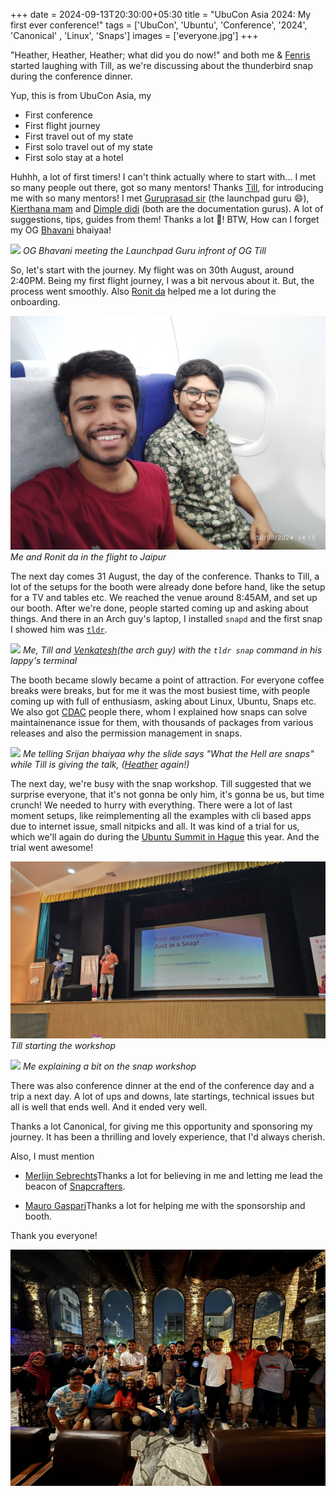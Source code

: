 +++
date = 2024-09-13T20:30:00+05:30
title = "UbuCon Asia 2024: My first ever conference!"
tags = ['UbuCon', 'Ubuntu', 'Conference', '2024', 'Canonical' , 'Linux', 'Snaps']
images = ['everyone.jpg']
+++

"Heather, Heather, Heather; what did you do now!" and both me & [Fenris](https://www.linkedin.com/in/myfenris/) started laughing with Till, as we're discussing about the thunderbird snap during the conference dinner.

Yup, this is from UbuCon Asia, my

- First conference
- First flight journey
- First travel out of my state
- First solo travel out of my state
- First solo stay at a hotel

Huhhh, a lot of first timers! I can't think actually where to start with...
I met so many people out there, got so many mentors! Thanks [Till](https://github.com/tillkamppeter), for introducing me with so many mentors! I met [Guruprasad sir](https://www.linkedin.com/in/lguruprasad/) (the launchpad guru :smile:), [Kierthana mam](https://www.linkedin.com/in/keirthanats/) and [Dimple didi](https://www.linkedin.com/in/dimple-kuriakose/) (both are the documentation gurus). A lot of suggestions, tips, guides from them! Thanks a lot :face_holding_back_tears:! BTW, How can I forget my OG [Bhavani](https://www.linkedin.com/in/shankarbhavani/) bhaiyaa!

![](og_meeting_launchpad_guru_with_me_and_till.jpg)
_OG Bhavani meeting the Launchpad Guru infront of OG Till_


So, let's start with the journey. My flight was on 30th August, around 2:40PM. Being my first flight journey, I was a bit nervous about it. But, the process went smoothly. Also [Ronit da](https://www.linkedin.com/in/ronitbanerjee/) helped me a lot during the onboarding.

![](me_with_ronit_at_flight.jpg)
_Me and Ronit da in the flight to Jaipur_

The next day comes 31 August, the day of the conference. Thanks to Till, a lot of the setups for the booth were already done before hand, like the setup for a TV and tables etc. We reached the venue around 8:45AM, and set up our booth. After we're done, people started coming up and asking about things. And there in an Arch guy's laptop, I installed `snapd` and the first snap I showed him was [`tldr`](https://snapcraft.io/tldr).

![](me_at_booth_installing_snapd_in_arch.jpg)
_Me, Till and [Venkatesh](https://www.linkedin.com/in/blaster4385/)(the arch guy) with the `tldr snap` command in his lappy's terminal_

The booth became slowly became a point of attraction. For everyone coffee breaks were breaks, but for me it was the most busiest time, with people coming up with full of enthusiasm, asking about Linux, Ubuntu, Snaps etc. We also got [CDAC](https://www.cdac.in/) people there, whom I explained how snaps can solve maintainenance issue for them, with thousands of packages from various releases and also the permission management in snaps.

![](me_explaining_why_the_name_is_so.jpg)
_Me telling Srijan bhaiyaa why the slide says "What the Hell are snaps" while Till is giving the talk, ([Heather](https://github.com/hellsworth) again!)_

The next day, we're busy with the snap workshop. Till suggested that we surprise everyone, that it's not gonna be only him, it's gonna be us, but time crunch! We needed to hurry with everything. There were a lot of last moment setups, like reimplementing all the examples with cli based apps due to internet issue, small nitpicks and all. It was kind of a trial for us, which we'll again do during the [Ubuntu Summit in Hague](https://ubuntu.com/blog/ubuntu-summit-2024) this year. And the trial went awesome!

![](till_starting_workshop.jpg)
_Till starting the workshop_

![](me_at_talk_2.jpg)
_Me explaining a bit on the snap workshop_

There was also conference dinner at the end of the conference day and a trip a next day. A lot of ups and downs, late startings, technical issues but all is well that ends well. And it ended very well.

Thanks a lot Canonical, for giving me this opportunity and sponsoring my journey. It has been a thrilling and lovely experience, that I'd always cherish.

Also, I must mention

- [Merlijn Sebrechts](https://github.com/merlijn-sebrechts)Thanks a lot for believing in me and letting me lead the beacon of [Snapcrafters](https://snapcrafters.org/).

- [Mauro Gaspari](https://www.linkedin.com/in/mauro-gaspari-83a30168/)Thanks a lot for helping me with the sponsorship and booth.

Thank you everyone!

![](everyone.jpg)
